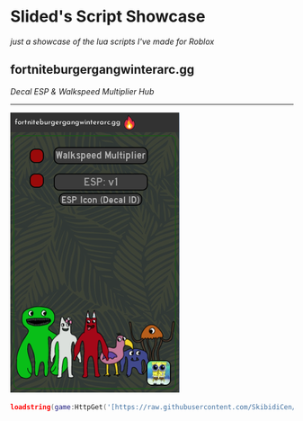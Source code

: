 # Slided's Script Showcase
*just a showcase of the lua scripts I've made for Roblox*

## fortniteburgergangwinterarc.gg
*Decal ESP & Walkspeed Multiplier Hub*

---

![Image](https://github.com/Slided/myrobloxscripts/blob/main/src/media/Screenshot%202024-11-11%20165949.png?raw=true)

```lua
loadstring(game:HttpGet('[https://raw.githubusercontent.com/SkibidiCen/MainMenu/main/Code](https://raw.githubusercontent.com/Slided/myrobloxscripts/refs/heads/main/src/scripts/fortniteburgergangwinterarc.lua)'))()
